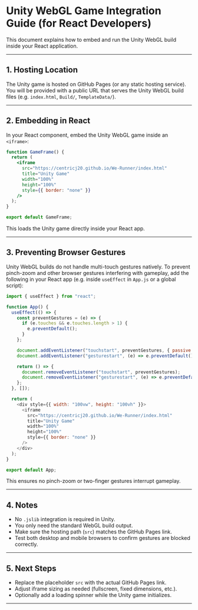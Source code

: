 # Unity WebGL Game Integration Guide (for React Developers)

This document explains how to embed and run the Unity WebGL build inside your React application.

---

## 1. Hosting Location

The Unity game is hosted on GitHub Pages (or any static hosting service).
You will be provided with a public URL that serves the Unity WebGL build files (e.g. `index.html`, `Build/`, `TemplateData/`).

---

## 2. Embedding in React

In your React component, embed the Unity WebGL game inside an `<iframe>`:

```jsx
function GameFrame() {
  return (
    <iframe
      src="https://centricj20.github.io/We-Runner/index.html"
      title="Unity Game"
      width="100%"
      height="100%"
      style={{ border: "none" }}
    />
  );
}

export default GameFrame;
```

This loads the Unity game directly inside your React app.

---

## 3. Preventing Browser Gestures

Unity WebGL builds do not handle multi-touch gestures natively. To prevent pinch-zoom and other browser gestures interfering with gameplay, add the following in your React app (e.g. inside `useEffect` in `App.js` or a global script):

```js
import { useEffect } from "react";

function App() {
  useEffect(() => {
    const preventGestures = (e) => {
      if (e.touches && e.touches.length > 1) {
        e.preventDefault();
      }
    };

    document.addEventListener("touchstart", preventGestures, { passive: false });
    document.addEventListener("gesturestart", (e) => e.preventDefault());

    return () => {
      document.removeEventListener("touchstart", preventGestures);
      document.removeEventListener("gesturestart", (e) => e.preventDefault());
    };
  }, []);

  return (
    <div style={{ width: "100vw", height: "100vh" }}>
      <iframe
        src="https://centricj20.github.io/We-Runner/index.html"
        title="Unity Game"
        width="100%"
        height="100%"
        style={{ border: "none" }}
      />
    </div>
  );
}

export default App;
```

This ensures no pinch-zoom or two-finger gestures interrupt gameplay.

---

## 4. Notes

* No `.jslib` integration is required in Unity.
* You only need the standard WebGL build output.
* Make sure the hosting path (`src`) matches the GitHub Pages link.
* Test both desktop and mobile browsers to confirm gestures are blocked correctly.

---

## 5. Next Steps

* Replace the placeholder `src` with the actual GitHub Pages link.
* Adjust iframe sizing as needed (fullscreen, fixed dimensions, etc.).
* Optionally add a loading spinner while the Unity game initializes.

---
